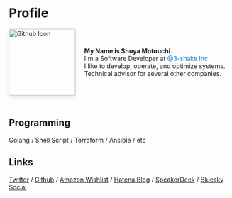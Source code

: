 # Profile

<div style="display: flex; align-items: center; padding-bottom: 20px; margin-bottom: 20px;">
    <a href="https://github.com/nwiizo" target="_blank">
        <img src="https://github.com/nwiizo.png" alt="Github Icon" width="150" style="margin-right: 20px; box-shadow: 0 4px 8px rgba(0,0,0,0.1); transition: transform 0.3s ease-in-out;" onmouseover="this.style.transform='rotate(360deg)'" onmouseout="this.style.transform='rotate(0deg)'">
    </a>
    <div style="text-align: left;">
        <strong>My Name is Shuya Motouchi.</strong><br>
        I'm a Software Developer at <a href="https://3-shake.com/" style="color: #0077cc; text-decoration: none;">@3-shake Inc.</a><br>   
        I like to develop, operate, and optimize systems.<br>  
        Technical advisor for several other companies.
    </div>
</div>


## Programming
Golang / Shell Script / Terraform / Ansible / etc 

## Links 
[Twitter](https://twitter.com/nwiizo) / [Github](https://github.com/nwiizo) / [Amazon Wishlist](https://www.amazon.co.jp/registry/wishlist/1R5ZE9A1TGDZJ) / [Hatena Blog](http://syu-m-5151.hatenablog.com/) / [SpeakerDeck](https://speakerdeck.com/nwiizo) / [Bluesky Social](https://bsky.app/profile/nwiizo.bsky.social)
